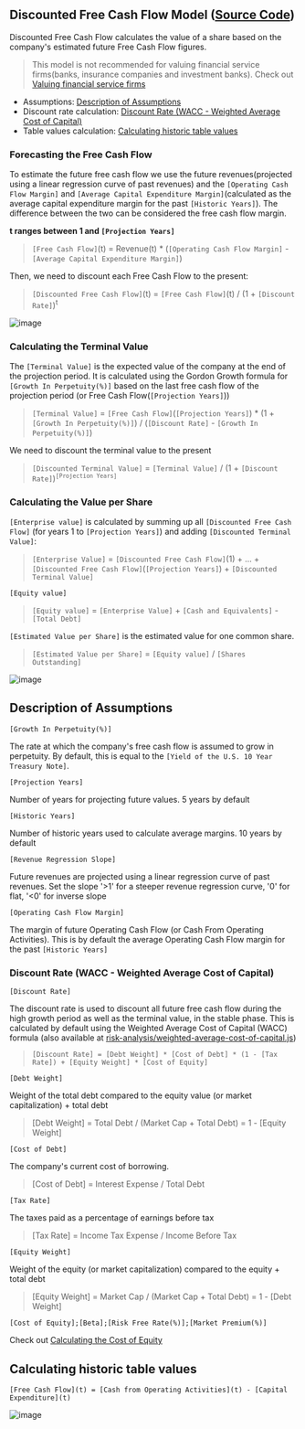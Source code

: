## Discounted Free Cash Flow Model ([Source Code](https://github.com/DiscountingCashFlows/Documentation/blob/main/source-code/valuations/discounted-free-cash-flow.js))
Discounted Free Cash Flow calculates the value of a share based on the company's estimated future Free Cash Flow figures.

> This model is not recommended for valuing financial service firms(banks, insurance companies and investment banks). Check out [Valuing financial service firms](https://github.com/DiscountingCashFlows/Documentation/blob/main/models-documentation/valuing-financial-firms.md#valuing-financial-service-firms-banks-insurance-companies-and-investment-banks)

* Assumptions: [Description of Assumptions](#description-of-assumptions)
* Discount rate calculation: [Discount Rate (WACC - Weighted Average Cost of Capital)](#discount-rate-wacc---weighted-average-cost-of-capital)
* Table values calculation: [Calculating historic table values](#calculating-historic-table-values)

### Forecasting the Free Cash Flow
To estimate the future free cash flow we use the future revenues(projected using a linear regression curve of past revenues) and the `[Operating Cash Flow Margin]` and `[Average Capital Expenditure Margin]`(calculated as the average capital expenditure margin for the past `[Historic Years]`). 
The difference between the two can be considered the free cash flow margin.

**t ranges between 1 and `[Projection Years]`**
> `[Free Cash Flow]`(t) = Revenue(t) * (`[Operating Cash Flow Margin]` - `[Average Capital Expenditure Margin]`)

Then, we need to discount each Free Cash Flow to the present:
> `[Discounted Free Cash Flow]`(t) = `[Free Cash Flow]`(t) / (1 + `[Discount Rate]`)<sup>t</sup>

![image](https://user-images.githubusercontent.com/46221053/189624161-0c1a9a16-546b-4d91-b6d8-90aeb01da32d.png)

### Calculating the Terminal Value
The `[Terminal Value]` is the expected value of the company at the end of the projection period. 
It is calculated using the Gordon Growth formula for `[Growth In Perpetuity(%)]` based on the last free cash flow of the projection period (or Free Cash Flow(`[Projection Years]`))

> `[Terminal Value]` = `[Free Cash Flow]`(`[Projection Years]`) * (1 + `[Growth In Perpetuity(%)]`) / (`[Discount Rate]` - `[Growth In Perpetuity(%)]`)

We need to discount the terminal value to the present

> `[Discounted Terminal Value]` = `[Terminal Value]` / (1 + `[Discount Rate]`)<sup>`[Projection Years]`</sup>

### Calculating the Value per Share
`[Enterprise value]` is calculated by summing up all `[Discounted Free Cash Flow]` (for years 1 to `[Projection Years]`) and adding `[Discounted Terminal Value]`:
> `[Enterprise Value]` = `[Discounted Free Cash Flow]`(1) + ... + `[Discounted Free Cash Flow]`(`[Projection Years]`) + `[Discounted Terminal Value]`

`[Equity value]`
> `[Equity value]` = `[Enterprise Value]` + `[Cash and Equivalents]` - `[Total Debt]`

`[Estimated Value per Share]` is the estimated value for one common share.
> `[Estimated Value per Share]` = `[Equity value]` / `[Shares Outstanding]`

![image](https://user-images.githubusercontent.com/46221053/189624460-223a51c1-bc58-4aef-a3a3-e34ceee98c1b.png)

## Description of Assumptions

`[Growth In Perpetuity(%)]`

The rate at which the company's free cash flow is assumed to grow in perpetuity. By default, this is equal to the `[Yield of the U.S. 10 Year Treasury Note]`.

`[Projection Years]`

Number of years for projecting future values. 5 years by default

`[Historic Years]` 

Number of historic years used to calculate average margins. 10 years by default

`[Revenue Regression Slope]` 

Future revenues are projected using a linear regression curve of past revenues. Set the slope '>1' for a steeper revenue regression curve, '0' for flat, '<0' for inverse slope

`[Operating Cash Flow Margin]` 

The margin of future Operating Cash Flow (or Cash From Operating Activities). This is by default the average Operating Cash Flow margin for the past `[Historic Years]`

### Discount Rate (WACC - Weighted Average Cost of Capital)

`[Discount Rate]`

The discount rate is used to discount all future free cash flow during the high growth period as well as the terminal value, in the stable phase. 
This is calculated by default using the Weighted Average Cost of Capital (WACC) formula (also available at [risk-analysis/weighted-average-cost-of-capital.js](https://github.com/DiscountingCashFlows/Documentation/blob/main/source-code/risk-analysis/weighted-average-cost-of-capital.js))

> `[Discount Rate] = [Debt Weight] * [Cost of Debt] * (1 - [Tax Rate]) + [Equity Weight] * [Cost of Equity]`

`[Debt Weight]`

Weight of the total debt compared to the equity value (or market capitalization) + total debt
> [Debt Weight] = Total Debt / (Market Cap + Total Debt) = 1 - [Equity Weight]

`[Cost of Debt]`

The company's current cost of borrowing. 
> [Cost of Debt] = Interest Expense / Total Debt

`[Tax Rate]`

The taxes paid as a percentage of earnings before tax
> [Tax Rate] = Income Tax Expense / Income Before Tax

`[Equity Weight]`

Weight of the equity (or market capitalization) compared to the equity + total debt
> [Equity Weight] = Market Cap / (Market Cap + Total Debt) = 1 - [Debt Weight]

`[Cost of Equity];[Beta];[Risk Free Rate(%)];[Market Premium(%)]`

Check out [Calculating the Cost of Equity](https://github.com/DiscountingCashFlows/Documentation/blob/main/models-documentation/dividend-discount-models.md#discount-rate-cost-of-equity)

## Calculating historic table values
`[Free Cash Flow](t) = [Cash from Operating Activities](t) - [Capital Expenditure](t)`

![image](https://user-images.githubusercontent.com/46221053/189626261-445b016c-0731-4daa-9070-a1f646e7b9d0.png)
